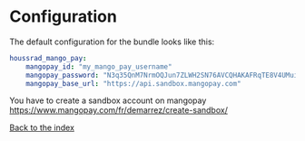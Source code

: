 # Configuration

The default configuration for the bundle looks like this:

``` yaml
houssrad_mango_pay:
    mangopay_id: "my_mango_pay_username"
    mangopay_password: "N3q35QnM7NrmOQJun7ZLWH2SN76AVCQHAKAFRqTE8V4UMuiYwd"
    mangopay_base_url: "https://api.sandbox.mangopay.com"
```

You have to create a sandbox account on mangopay https://www.mangopay.com/fr/demarrez/create-sandbox/

[Back to the index](index.md)
